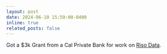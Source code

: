 ```yaml
---
layout: post
date: 2024-06-10 15:59:00-0400
inline: true
related_posts: false
---
```


Got a $3k Grant from a Cal Private Bank for work on [Riso Data](https://www.risodata.com/).
